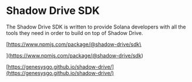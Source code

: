# Shadow Drive SDK

The Shadow Drive SDK is written to provide Solana developers with all the tools they need in order to build on top of Shadow Drive.



[https://www.npmjs.com/package/@shadow-drive/sdk\

](https://www.npmjs.com/package/@shadow-drive/sdk)

[https://genesysgo.github.io/shadow-drive/](https://genesysgo.github.io/shadow-drive/)
